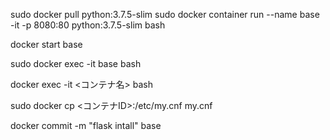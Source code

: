 



sudo docker pull python:3.7.5-slim
sudo docker container run --name base -it -p 8080:80 python:3.7.5-slim bash

docker start base

sudo docker exec -it base bash

docker exec -it <コンテナ名> bash

sudo docker cp <コンテナID>:/etc/my.cnf my.cnf


docker commit -m "flask intall" base



